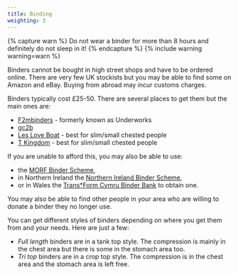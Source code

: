 ```yaml
---
title: Binding
weighting: 3
---
```


{% capture warn %}
Do not wear a binder for more than 8 hours and definitely do not sleep in it!
{% endcapture %}
{% include warning warning=warn %}

Binders cannot be bought in high street shops and have to be ordered online. There are very few UK stockists but you may be able to find some on Amazon and eBay. Buying from abroad may incur customs charges.

Binders typically cost £25-50. There are several places to get them but the main ones are:
- [F2mbinders](http://www.f2mbinders.com/) - formerly known as Underworks
- [gc2b](https://www.gc2b.co/)
- [Les Love Boat](http://www.lesloveboat.com/shop/) - best for slim/small chested people
- [T Kingdom](http://www.t-kingdom.com/) - best for slim/small chested people

If you are unable to afford this, you may also be able to use: 
- the [MORF Binder Scheme](http://morfmanchester.blogspot.co.uk/p/binder-scheme.html), 
- in Northern Ireland the [Northern Ireland Binder Scheme](https://genderjam.org.uk/transresources/binders/), 
- or in Wales the [Trans*Form Cymru Binder Bank](http://youthcymru.org.uk/transform-cymru/binder-bank/) to obtain one. 

You may also be able to find other people in your area who are willing to donate a binder they no longer use.

You can get different styles of binders depending on where you get them from and your needs. Here are just a few:

- *Full length* binders are in a tank top style. The compression is mainly in the chest area but there is some in the stomach area too.
- *Tri top* binders are in a crop top style. The compression is in the chest area and the stomach area is left free.
